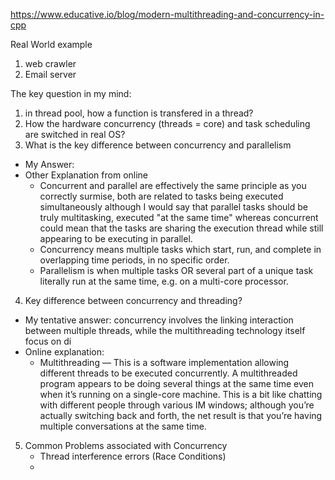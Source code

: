 https://www.educative.io/blog/modern-multithreading-and-concurrency-in-cpp

Real World example
1. web crawler
2. Email server

The key question in my mind:
1. in thread pool, how a function is transfered in a thread?
2. How the hardware concurrency (threads = core) and task scheduling are switched in real OS?
3.  What is the key difference between concurrency and parallelism
   * My Answer: 
   * Other Explanation from online
      * Concurrent and parallel are effectively the same principle as you correctly surmise, both are related to tasks being executed 
        simultaneously although I would say that parallel tasks should be truly multitasking, executed "at the same time" 
        whereas concurrent could mean that the tasks are sharing the execution thread while still appearing to be executing in parallel.
      * Concurrency means multiple tasks which start, run, and complete in overlapping time periods, in no specific order. 
      * Parallelism is when multiple tasks OR several part of a unique task literally run at the same time, e.g. on a multi-core processor.


4.  Key difference between concurrency and threading?
  * My tentative answer: concurrency involves the linking interaction between multiple threads, while the multithreading technology itself focus on di 
  * Online explanation: 
     *  Multithreading — This is a software implementation allowing different threads to be executed concurrently. 
        A multithreaded program appears to be doing several things at the same time even when it’s running on a single-core machine. 
        This is a bit like chatting with different people through various IM windows; although you’re actually switching back and forth, 
        the net result is that you’re having multiple conversations at the same time.


 5. Common Problems associated with Concurrency
    * Thread interference errors (Race Conditions)
    * 

